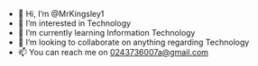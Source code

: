 - 👋 Hi, I’m @MrKingsley1
- 👀 I’m interested in Technology
- 🌱 I’m currently learning Information Technology
- 💞️ I’m looking to collaborate on anything regarding Technology
- 📫 You can reach me on 0243736007a@gmail.com

<!---
MrKingsley1/MrKingsley1 is a ✨ special ✨ repository because its `README.md` (this file) appears on your GitHub profile.
You can click the Preview link to take a look at your changes.
--->
